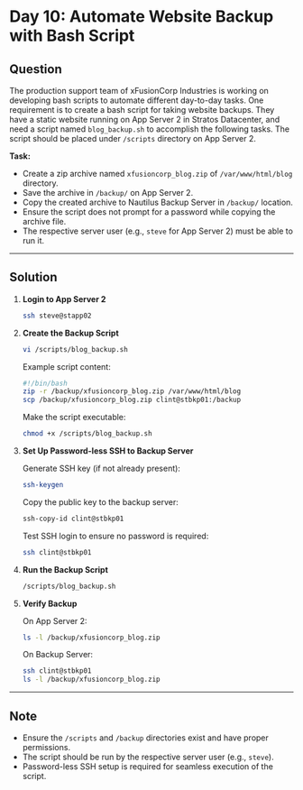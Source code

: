 # Day 10: Automate Website Backup with Bash Script

## Question

The production support team of xFusionCorp Industries is working on developing bash scripts to automate different day-to-day tasks. One requirement is to create a bash script for taking website backups. They have a static website running on App Server 2 in Stratos Datacenter, and need a script named `blog_backup.sh` to accomplish the following tasks. The script should be placed under `/scripts` directory on App Server 2.

**Task:**  
- Create a zip archive named `xfusioncorp_blog.zip` of `/var/www/html/blog` directory.
- Save the archive in `/backup/` on App Server 2.
- Copy the created archive to Nautilus Backup Server in `/backup/` location.
- Ensure the script does not prompt for a password while copying the archive file.
- The respective server user (e.g., `steve` for App Server 2) must be able to run it.

---

## Solution

1. **Login to App Server 2**

   ```bash
   ssh steve@stapp02
   ```

2. **Create the Backup Script**

   ```bash
   vi /scripts/blog_backup.sh
   ```

   Example script content:

   ```bash
   #!/bin/bash
   zip -r /backup/xfusioncorp_blog.zip /var/www/html/blog
   scp /backup/xfusioncorp_blog.zip clint@stbkp01:/backup
   ```

   Make the script executable:

   ```bash
   chmod +x /scripts/blog_backup.sh
   ```

3. **Set Up Password-less SSH to Backup Server**

   Generate SSH key (if not already present):

   ```bash
   ssh-keygen
   ```

   Copy the public key to the backup server:

   ```bash
   ssh-copy-id clint@stbkp01
   ```

   Test SSH login to ensure no password is required:

   ```bash
   ssh clint@stbkp01
   ```

4. **Run the Backup Script**

   ```bash
   /scripts/blog_backup.sh
   ```

5. **Verify Backup**

   On App Server 2:

   ```bash
   ls -l /backup/xfusioncorp_blog.zip
   ```

   On Backup Server:

   ```bash
   ssh clint@stbkp01
   ls -l /backup/xfusioncorp_blog.zip
   ```

---

## Note

- Ensure the `/scripts` and `/backup` directories exist and have proper permissions.
- The script should be run by the respective server user (e.g., `steve`).
- Password-less SSH setup is required for seamless execution of the script.